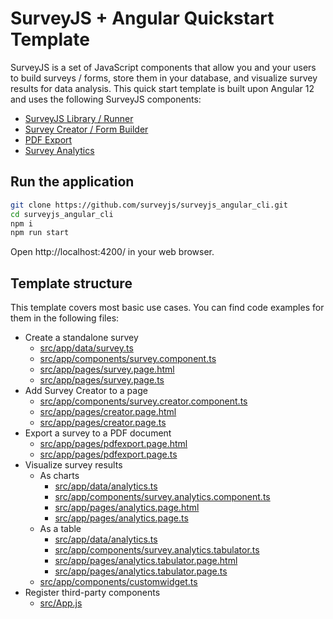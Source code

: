 # SurveyJS + Angular Quickstart Template 

SurveyJS is a set of JavaScript components that allow you and your users to build surveys / forms, store them in your database, and visualize survey results for data analysis. This quick start template is built upon Angular 12 and uses the following SurveyJS components:

- [SurveyJS Library / Runner](https://surveyjs.io/Documentation/Library?id=LibraryOverview)
- [Survey Creator / Form Builder](https://surveyjs.io/Documentation/Survey-Creator?id=Survey-Creator-Overview)
- [PDF Export](https://surveyjs.io/Documentation/Pdf-Export?id=PdfExportOverview)
- [Survey Analytics](https://surveyjs.io/Documentation/Analytics?id=AnalyticsOverview)

## Run the application

```bash
git clone https://github.com/surveyjs/surveyjs_angular_cli.git
cd surveyjs_angular_cli
npm i
npm run start
```

Open http://localhost:4200/ in your web browser.

## Template structure

This template covers most basic use cases. You can find code examples for them in the following files:

- Create a standalone survey
  - [src/app/data/survey.ts](src/app/data/survey.ts)
  - [src/app/components/survey.component.ts](src/app/components/survey.component.ts)
  - [src/app/pages/survey.page.html](src/app/pages/survey.page.html)
  - [src/app/pages/survey.page.ts](src/app/pages/survey.page.ts)
- Add Survey Creator to a page
  - [src/app/components/survey.creator.component.ts](src/app/components/survey.creator.component.ts)
  - [src/app/pages/creator.page.html](src/app/pages/creator.page.html)
  - [src/app/pages/creator.page.ts](src/app/pages/creator.page.ts)
- Export a survey to a PDF document
  - [src/app/pages/pdfexport.page.html](src/app/pages/pdfexport.page.html)
  - [src/app/pages/pdfexport.page.ts](src/app/pages/pdfexport.page.ts)
- Visualize survey results
  - As charts
    - [src/app/data/analytics.ts](src/app/data/analytics.ts)
    - [src/app/components/survey.analytics.component.ts](src/app/components/survey.analytics.component.ts)
    - [src/app/pages/analytics.page.html](src/app/pages/analytics.page.html)
    - [src/app/pages/analytics.page.ts](src/app/pages/analytics.page.ts)
  - As a table
    - [src/app/data/analytics.ts](src/app/data/analytics.ts)
    - [src/app/components/survey.analytics.tabulator.ts](src/app/components/survey.analytics.tabulator.ts)
    - [src/app/pages/analytics.tabulator.page.html](src/app/pages/analytics.tabulator.page.html)
    - [src/app/pages/analytics.tabulator.page.ts](src/app/pages/analytics.tabulator.page.ts)
  - [src/app/components/customwidget.ts](src/app/components/customwidget.ts)
- Register third-party components
  - [src/App.js](src/app/components/survey.creator.component.ts#L8)
